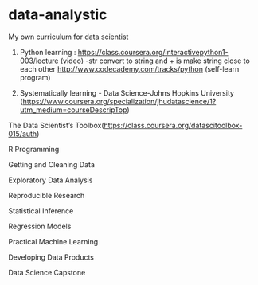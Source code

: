 # data-analystic
My own curriculum for data scientist

1) Python learning :
https://class.coursera.org/interactivepython1-003/lecture  (video)
          -str convert to string and + is make string close to each other
http://www.codecademy.com/tracks/python  (self-learn program)

2) Systematically learning - Data Science-Johns Hopkins University
(https://www.coursera.org/specialization/jhudatascience/1?utm_medium=courseDescripTop)

The Data Scientist’s Toolbox(https://class.coursera.org/datascitoolbox-015/auth)

R Programming

Getting and Cleaning Data

Exploratory Data Analysis

Reproducible Research

Statistical Inference

Regression Models

Practical Machine Learning

Developing Data Products

Data Science Capstone
